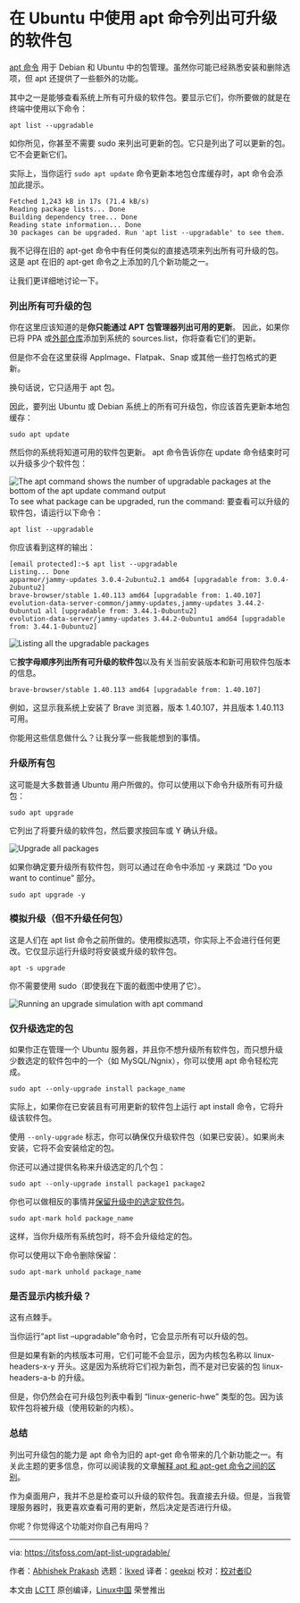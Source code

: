 [#]: subject: "List Upgradable Packages With apt Command in Ubuntu"
[#]: via: "https://itsfoss.com/apt-list-upgradable/"
[#]: author: "Abhishek Prakash https://itsfoss.com/author/abhishek/"
[#]: collector: "lkxed"
[#]: translator: "geekpi"
[#]: reviewer: " "
[#]: publisher: " "
[#]: url: " "

在 Ubuntu 中使用 apt 命令列出可升级的软件包
======

[apt 命令][1] 用于 Debian 和 Ubuntu 中的包管理。虽然你可能已经熟悉安装和删除选项，但 apt 还提供了一些额外的功能。

其中之一是能够查看系统上所有可升级的软件包。要显示它们，你所要做的就是在终端中使用以下命令：

```
apt list --upgradable
```

如你所见，你甚至不需要 sudo 来列出可更新的包。它只是列出了可以更新的包。它不会更新它们。

实际上，当你运行 `sudo apt update` 命令更新本地包仓库缓存时，apt 命令会添加此提示。

```
Fetched 1,243 kB in 17s (71.4 kB/s)           
Reading package lists... Done
Building dependency tree... Done
Reading state information... Done
30 packages can be upgraded. Run 'apt list --upgradable' to see them.
```

我不记得在旧的 apt-get 命令中有任何类似的直接选项来列出所有可升级的包。这是 apt 在旧的 apt-get 命令之上添加的几个新功能之一。

让我们更详细地讨论一下。

### 列出所有可升级的包

你在这里应该知道的是**你只能通过 APT 包管理器列出可用的更新**。 因此，如果你已将 PPA 或[外部仓库][2]添加到系统的 sources.list，你将查看它们的更新。

但是你不会在这里获得 AppImage、Flatpak、Snap 或其他一些打包格式的更新。

换句话说，它只适用于 apt 包。

因此，要列出 Ubuntu 或 Debian 系统上的所有可升级包，你应该首先更新本地包缓存：

```
sudo apt update
```

然后你的系统将知道可用的软件包更新。 apt 命令告诉你在 update 命令结束时可以升级多少个软件包：

![The apt command shows the number of upgradable packages at the bottom of the apt update command output][3]
To see what package can be upgraded, run the command:
要查看可以升级的软件包，请运行以下命令：

```
apt list --upgradable
```

你应该看到这样的输出：

```
[email protected]:~$ apt list --upgradable 
Listing... Done
apparmor/jammy-updates 3.0.4-2ubuntu2.1 amd64 [upgradable from: 3.0.4-2ubuntu2]
brave-browser/stable 1.40.113 amd64 [upgradable from: 1.40.107]
evolution-data-server-common/jammy-updates,jammy-updates 3.44.2-0ubuntu1 all [upgradable from: 3.44.1-0ubuntu2]
evolution-data-server/jammy-updates 3.44.2-0ubuntu1 amd64 [upgradable from: 3.44.1-0ubuntu2]
```

![Listing all the upgradable packages][4]

它**按字母顺序列出所有可升级的软件包**以及有关当前安装版本和新可用软件包版本的信息。

```
brave-browser/stable 1.40.113 amd64 [upgradable from: 1.40.107]
```

例如，这显示我系统上安装了 Brave 浏览器，版本 1.40.107，并且版本 1.40.113 可用。

你能用这些信息做什么？让我分享一些我能想到的事情。

### 升级所有包

这可能是大多数普通 Ubuntu 用户所做的。你可以使用以下命令升级所有可升级包：

```
sudo apt upgrade
```

它列出了将要升级的软件包，然后要求按回车或 Y 确认升级。

![Upgrade all packages][5]

如果你确定要升级所有软件包，则可以通过在命令中添加 -y 来跳过 “Do you want to continue” 部分。

```
sudo apt upgrade -y
```

### 模拟升级（但不升级任何包）

这是人们在 apt list 命令之前所做的。使用模拟选项，你实际上不会进行任何更改。它仅显示运行升级时将安装或升级的软件包。

```
apt -s upgrade
```

你不需要使用 sudo（即使我在下面的截图中使用了它）。

![Running an upgrade simulation with apt command][6]

### 仅升级选定的包

如果你正在管理一个 Ubuntu 服务器，并且你不想升级所有软件包，而只想升级少数选定的软件包中的一个（如 MySQL/Ngnix），你可以使用 apt 命令轻松完成。

```
sudo apt --only-upgrade install package_name
```

实际上，如果你在已安装且有可用更新的软件包上运行 apt install 命令，它将升级该软件包。

使用 `--only-upgrade` 标志，你可以确保仅升级软件包（如果已安装）。如果尚未安装，它将不会安装给定的包。

你还可以通过提供名称来升级选定的几个包：

```
sudo apt --only-upgrade install package1 package2
```

你也可以做相反的事情并[保留升级中的选定软件包][7]。

```
sudo apt-mark hold package_name
```

这样，当你升级所有系统包时，将不会升级给定的包。

你可以使用以下命令删除保留：

```
sudo apt-mark unhold package_name
```

### 是否显示内核升级？

这有点棘手。

当你运行“apt list –upgradable”命令时，它会显示所有可以升级的包。

但是如果有新的内核版本可用，它们可能不会显示，因为内核包名称以 linux-headers-x-y 开头。这是因为系统将它们视为新包，而不是对已安装的包 linux-headers-a-b 的升级。

但是，你仍然会在可升级包列表中看到 “linux-generic-hwe” 类型的包。因为该软件包将被升级（使用较新的内核）。

### 总结

列出可升级包的能力是 apt 命令为旧的 apt-get 命令带来的几个新功能之一。有关此主题的更多信息，你可以阅读我的文章[解释 apt 和 apt-get 命令之间的区别][8]。

作为桌面用户，我并不总是检查可以升级的软件包。我直接去升级。但是，当我管理服务器时，我更喜欢查看可用的更新，然后决定是否进行升级。

你呢？你觉得这个功能对你自己有用吗？

--------------------------------------------------------------------------------

via: https://itsfoss.com/apt-list-upgradable/

作者：[Abhishek Prakash][a]
选题：[lkxed][b]
译者：[geekpi](https://github.com/geekpi)
校对：[校对者ID](https://github.com/校对者ID)

本文由 [LCTT](https://github.com/LCTT/TranslateProject) 原创编译，[Linux中国](https://linux.cn/) 荣誉推出

[a]: https://itsfoss.com/author/abhishek/
[b]: https://github.com/lkxed
[1]: https://itsfoss.com/apt-command-guide/
[2]: https://itsfoss.com/adding-external-repositories-ubuntu/
[3]: https://itsfoss.com/wp-content/uploads/2022/07/update-package-cache-ubuntu.png
[4]: https://itsfoss.com/wp-content/uploads/2022/07/apt-list-upgradable-packages-ubuntu.webp
[5]: https://itsfoss.com/wp-content/uploads/2022/07/upgrade-all-packages-ubuntu.webp
[6]: https://itsfoss.com/wp-content/uploads/2022/07/run-an-upgrade-simulation-apt-ubuntu.webp
[7]: https://itsfoss.com/prevent-package-update-ubuntu/
[8]: https://itsfoss.com/apt-vs-apt-get-difference/
